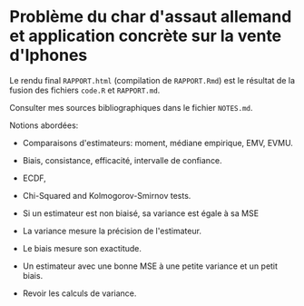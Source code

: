 # Problème du char d'assaut allemand et application concrète sur la vente d'Iphones

Le rendu final `RAPPORT.html` (compilation de `RAPPORT.Rmd`) est le résultat de la fusion des fichiers `code.R` et `RAPPORT.md`.

Consulter mes sources bibliographiques dans le fichier `NOTES.md`.

Notions abordées:
 - Comparaisons d'estimateurs: moment, médiane empirique, EMV, EVMU.
 - Biais, consistance, efficacité, intervalle de confiance.
 - ECDF,
 - Chi-Squared and Kolmogorov-Smirnov tests.


 - Si un estimateur est non biaisé, sa variance est égale à sa MSE
 - La variance mesure la précision de l'estimateur.
 - Le biais mesure son exactitude.
 - Un estimateur avec une bonne MSE à une petite variance et un petit biais.


 - Revoir les calculs de variance.